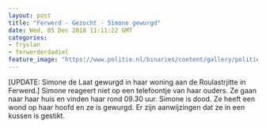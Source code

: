 ```yaml
---
layout: post
title: "Ferwerd - Gezocht - Simone gewurgd"
date: Wed, 05 Dec 2018 11:11:22 GMT
categories: 
- fryslan 
- ferwerderdadiel 
feature_image: "https://www.politie.nl/binaries/content/gallery/politie/gezocht/dossiers/2019/coldcases/01/simone-de-laat-week-50.jpg"
---
```


[UPDATE: Simone de Laat gewurgd in haar woning aan de Roulastrjitte in Ferwerd.] Simone reageert niet op een telefoontje van haar ouders. Ze gaan naar haar huis en vinden haar rond 09.30 uur. Simone is dood. Ze heeft een wond op haar hoofd en ze is gewurgd. Er zijn aanwijzingen dat ze in een kussen is gestikt.
